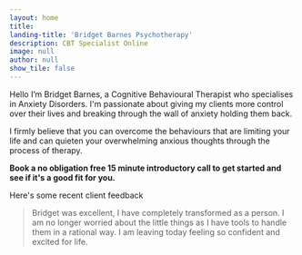 ```yaml
---
layout: home
title:
landing-title: 'Bridget Barnes Psychotherapy'
description: CBT Specialist Online
image: null
author: null
show_tile: false
---
```


Hello I’m Bridget Barnes, a Cognitive Behavioural Therapist who specialises in Anxiety Disorders. I'm passionate about giving my clients more control over their lives and breaking through the wall of anxiety holding them back.

I firmly believe that you can overcome the behaviours that are limiting your life and can quieten your overwhelming  anxious thoughts through the process of therapy.

<b>Book a no obligation free 15 minute introductory call to get started and see if it's a good fit for you.</b> 

Here's some recent client feedback
<blockquote>
Bridget was excellent, I have completely transformed as a person. I am no longer worried about the little things as I have tools to handle them in a rational way. I am leaving today feeling so confident and excited for life.
</blockquote>

